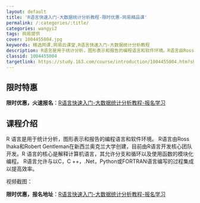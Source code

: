 ```yaml
---
layout: default
title: 'R语言快速入门-大数据统计分析教程-限时优惠-网易精品课'
permalink: /:categories/:title/
categories: wangyi2
tags: 网易提供
cover: 1004455004.jpg
keywords: 精选网课,网易云课堂,R语言快速入门-大数据统计分析教程
description: R语言是用于统计分析，图形表示和报告的编程语言和软件环境。R语言由RossIhaka和RobertGentleman在新
classid: 1004455004
targetlink: https://study.163.com/course/introduction/1004455004.htm?share=1&shareId=1025206652&utm_campaign=share&utm_medium=iphoneShare&utm_source=&utm_u=1025206652
---
```


## 限时特惠

**限时优惠，火速报名**：[R语言快速入门-大数据统计分析教程-报名学习](https://study.163.com/course/introduction/1004455004.htm?share=1&shareId=1025206652&utm_campaign=share&utm_medium=iphoneShare&utm_source=&utm_u=1025206652)

## 课程介绍

R 语言是用于统计分析，图形表示和报告的编程语言和软件环境。 R语言由Ross Ihaka和Robert Gentleman在新西兰奥克兰大学创建，目前由R语言开发核心团队开发。R 语言的核心是解释计算机语言，其允许分支和循环以及使用函数的模块化编程。 R语言允许与以C，C ++，.Net，Python或FORTRAN语言编写的过程集成以提高效率。

视频截图：

**限时优惠，报名地址**：[R语言快速入门-大数据统计分析教程-报名学习](https://study.163.com/course/introduction/1004455004.htm?share=1&shareId=1025206652&utm_campaign=share&utm_medium=iphoneShare&utm_source=&utm_u=1025206652)

